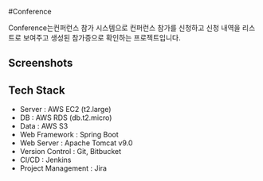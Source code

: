 #Conference

Conference는컨퍼런스 참가 시스템으로 컨퍼런스 참가를 신청하고
신청 내역을 리스트로 보여주고 생성된 참가증으로 확인하는 프로젝트입니다.

Screenshots
----------


Tech Stack
----------
* Server : AWS EC2 (t2.large)
* DB : AWS RDS (db.t2.micro)
* Data : AWS S3
* Web Framework : Spring Boot
* Web Server : Apache Tomcat v9.0
* Version Control : Git, Bitbucket
* CI/CD : Jenkins
* Project Management : Jira

